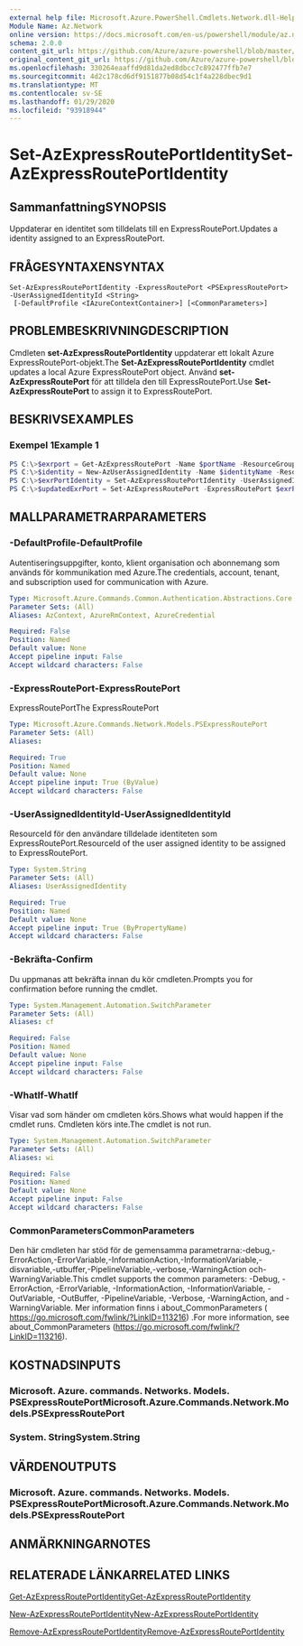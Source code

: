```yaml
---
external help file: Microsoft.Azure.PowerShell.Cmdlets.Network.dll-Help.xml
Module Name: Az.Network
online version: https://docs.microsoft.com/en-us/powershell/module/az.network/set-azexpressrouteportidentity
schema: 2.0.0
content_git_url: https://github.com/Azure/azure-powershell/blob/master/src/Network/Network/help/Set-AzExpressRoutePortIdentity.md
original_content_git_url: https://github.com/Azure/azure-powershell/blob/master/src/Network/Network/help/Set-AzExpressRoutePortIdentity.md
ms.openlocfilehash: 330264eaaffd9d81da2ed8dbcc7c892477ffb7e7
ms.sourcegitcommit: 4d2c178cd6df9151877b08d54c1f4a228dbec9d1
ms.translationtype: MT
ms.contentlocale: sv-SE
ms.lasthandoff: 01/29/2020
ms.locfileid: "93918944"
---
```

# <span data-ttu-id="4d43f-101">Set-AzExpressRoutePortIdentity</span><span class="sxs-lookup"><span data-stu-id="4d43f-101">Set-AzExpressRoutePortIdentity</span></span>

## <span data-ttu-id="4d43f-102">Sammanfattning</span><span class="sxs-lookup"><span data-stu-id="4d43f-102">SYNOPSIS</span></span>
<span data-ttu-id="4d43f-103">Uppdaterar en identitet som tilldelats till en ExpressRoutePort.</span><span class="sxs-lookup"><span data-stu-id="4d43f-103">Updates a identity assigned to an ExpressRoutePort.</span></span>

## <span data-ttu-id="4d43f-104">FRÅGESYNTAXEN</span><span class="sxs-lookup"><span data-stu-id="4d43f-104">SYNTAX</span></span>

```
Set-AzExpressRoutePortIdentity -ExpressRoutePort <PSExpressRoutePort> -UserAssignedIdentityId <String>
 [-DefaultProfile <IAzureContextContainer>] [<CommonParameters>]
```

## <span data-ttu-id="4d43f-105">PROBLEMBESKRIVNING</span><span class="sxs-lookup"><span data-stu-id="4d43f-105">DESCRIPTION</span></span>
<span data-ttu-id="4d43f-106">Cmdleten **set-AzExpressRoutePortIdentity** uppdaterar ett lokalt Azure ExpressRoutePort-objekt.</span><span class="sxs-lookup"><span data-stu-id="4d43f-106">The **Set-AzExpressRoutePortIdentity** cmdlet updates a local Azure ExpressRoutePort object.</span></span> <span data-ttu-id="4d43f-107">Använd **set-AzExpressRoutePort** för att tilldela den till ExpressRoutePort.</span><span class="sxs-lookup"><span data-stu-id="4d43f-107">Use **Set-AzExpressRoutePort** to assign it to ExpressRoutePort.</span></span>

## <span data-ttu-id="4d43f-108">BESKRIVS</span><span class="sxs-lookup"><span data-stu-id="4d43f-108">EXAMPLES</span></span>

### <span data-ttu-id="4d43f-109">Exempel 1</span><span class="sxs-lookup"><span data-stu-id="4d43f-109">Example 1</span></span>
```powershell
PS C:\>$exrport = Get-AzExpressRoutePort -Name $portName -ResourceGroupName $rgName
PS C:\>$identity = New-AzUserAssignedIdentity -Name $identityName -ResourceGroupName $rgName -Location $location
PS C:\>$exrPortIdentity = Set-AzExpressRoutePortIdentity -UserAssignedIdentity $identity.Id -ExpressRoutePort $exrPort
PS C:\>$updatedExrPort = Set-AzExpressRoutePort -ExpressRoutePort $exrPort
```

## <span data-ttu-id="4d43f-110">MALLPARAMETRAR</span><span class="sxs-lookup"><span data-stu-id="4d43f-110">PARAMETERS</span></span>

### <span data-ttu-id="4d43f-111">-DefaultProfile</span><span class="sxs-lookup"><span data-stu-id="4d43f-111">-DefaultProfile</span></span>
<span data-ttu-id="4d43f-112">Autentiseringsuppgifter, konto, klient organisation och abonnemang som används för kommunikation med Azure.</span><span class="sxs-lookup"><span data-stu-id="4d43f-112">The credentials, account, tenant, and subscription used for communication with Azure.</span></span>

```yaml
Type: Microsoft.Azure.Commands.Common.Authentication.Abstractions.Core.IAzureContextContainer
Parameter Sets: (All)
Aliases: AzContext, AzureRmContext, AzureCredential

Required: False
Position: Named
Default value: None
Accept pipeline input: False
Accept wildcard characters: False
```

### <span data-ttu-id="4d43f-113">-ExpressRoutePort</span><span class="sxs-lookup"><span data-stu-id="4d43f-113">-ExpressRoutePort</span></span>
<span data-ttu-id="4d43f-114">ExpressRoutePort</span><span class="sxs-lookup"><span data-stu-id="4d43f-114">The ExpressRoutePort</span></span>

```yaml
Type: Microsoft.Azure.Commands.Network.Models.PSExpressRoutePort
Parameter Sets: (All)
Aliases:

Required: True
Position: Named
Default value: None
Accept pipeline input: True (ByValue)
Accept wildcard characters: False
```

### <span data-ttu-id="4d43f-115">-UserAssignedIdentityId</span><span class="sxs-lookup"><span data-stu-id="4d43f-115">-UserAssignedIdentityId</span></span>
<span data-ttu-id="4d43f-116">ResourceId för den användare tilldelade identiteten som ExpressRoutePort.</span><span class="sxs-lookup"><span data-stu-id="4d43f-116">ResourceId of the user assigned identity to be assigned to ExpressRoutePort.</span></span>

```yaml
Type: System.String
Parameter Sets: (All)
Aliases: UserAssignedIdentity

Required: True
Position: Named
Default value: None
Accept pipeline input: True (ByPropertyName)
Accept wildcard characters: False
```

### <span data-ttu-id="4d43f-117">-Bekräfta</span><span class="sxs-lookup"><span data-stu-id="4d43f-117">-Confirm</span></span>
<span data-ttu-id="4d43f-118">Du uppmanas att bekräfta innan du kör cmdleten.</span><span class="sxs-lookup"><span data-stu-id="4d43f-118">Prompts you for confirmation before running the cmdlet.</span></span>

```yaml
Type: System.Management.Automation.SwitchParameter
Parameter Sets: (All)
Aliases: cf

Required: False
Position: Named
Default value: None
Accept pipeline input: False
Accept wildcard characters: False
```

### <span data-ttu-id="4d43f-119">-WhatIf</span><span class="sxs-lookup"><span data-stu-id="4d43f-119">-WhatIf</span></span>
<span data-ttu-id="4d43f-120">Visar vad som händer om cmdleten körs.</span><span class="sxs-lookup"><span data-stu-id="4d43f-120">Shows what would happen if the cmdlet runs.</span></span>
<span data-ttu-id="4d43f-121">Cmdleten körs inte.</span><span class="sxs-lookup"><span data-stu-id="4d43f-121">The cmdlet is not run.</span></span>

```yaml
Type: System.Management.Automation.SwitchParameter
Parameter Sets: (All)
Aliases: wi

Required: False
Position: Named
Default value: None
Accept pipeline input: False
Accept wildcard characters: False
```

### <span data-ttu-id="4d43f-122">CommonParameters</span><span class="sxs-lookup"><span data-stu-id="4d43f-122">CommonParameters</span></span>
<span data-ttu-id="4d43f-123">Den här cmdleten har stöd för de gemensamma parametrarna:-debug,-ErrorAction,-ErrorVariable,-InformationAction,-InformationVariable,-disvariable,-utbuffer,-PipelineVariable,-verbose,-WarningAction och-WarningVariable.</span><span class="sxs-lookup"><span data-stu-id="4d43f-123">This cmdlet supports the common parameters: -Debug, -ErrorAction, -ErrorVariable, -InformationAction, -InformationVariable, -OutVariable, -OutBuffer, -PipelineVariable, -Verbose, -WarningAction, and -WarningVariable.</span></span> <span data-ttu-id="4d43f-124">Mer information finns i about_CommonParameters ( https://go.microsoft.com/fwlink/?LinkID=113216) .</span><span class="sxs-lookup"><span data-stu-id="4d43f-124">For more information, see about_CommonParameters (https://go.microsoft.com/fwlink/?LinkID=113216).</span></span>

## <span data-ttu-id="4d43f-125">KOSTNADS</span><span class="sxs-lookup"><span data-stu-id="4d43f-125">INPUTS</span></span>

### <span data-ttu-id="4d43f-126">Microsoft. Azure. commands. Networks. Models. PSExpressRoutePort</span><span class="sxs-lookup"><span data-stu-id="4d43f-126">Microsoft.Azure.Commands.Network.Models.PSExpressRoutePort</span></span>

### <span data-ttu-id="4d43f-127">System. String</span><span class="sxs-lookup"><span data-stu-id="4d43f-127">System.String</span></span>

## <span data-ttu-id="4d43f-128">VÄRDEN</span><span class="sxs-lookup"><span data-stu-id="4d43f-128">OUTPUTS</span></span>

### <span data-ttu-id="4d43f-129">Microsoft. Azure. commands. Networks. Models. PSExpressRoutePort</span><span class="sxs-lookup"><span data-stu-id="4d43f-129">Microsoft.Azure.Commands.Network.Models.PSExpressRoutePort</span></span>

## <span data-ttu-id="4d43f-130">ANMÄRKNINGAR</span><span class="sxs-lookup"><span data-stu-id="4d43f-130">NOTES</span></span>

## <span data-ttu-id="4d43f-131">RELATERADE LÄNKAR</span><span class="sxs-lookup"><span data-stu-id="4d43f-131">RELATED LINKS</span></span>
[<span data-ttu-id="4d43f-132">Get-AzExpressRoutePortIdentity</span><span class="sxs-lookup"><span data-stu-id="4d43f-132">Get-AzExpressRoutePortIdentity</span></span>](./Get-AzExpressRoutePortIdentity.md)

[<span data-ttu-id="4d43f-133">New-AzExpressRoutePortIdentity</span><span class="sxs-lookup"><span data-stu-id="4d43f-133">New-AzExpressRoutePortIdentity</span></span>](./New-AzExpressRoutePortIdentity.md)

[<span data-ttu-id="4d43f-134">Remove-AzExpressRoutePortIdentity</span><span class="sxs-lookup"><span data-stu-id="4d43f-134">Remove-AzExpressRoutePortIdentity</span></span>](./Remove-AzExpressRoutePortIdentity.md)
